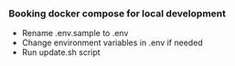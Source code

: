 ### Booking docker compose for local development

- Rename .env.sample to .env
- Change environment variables in .env if needed
- Run update.sh script
